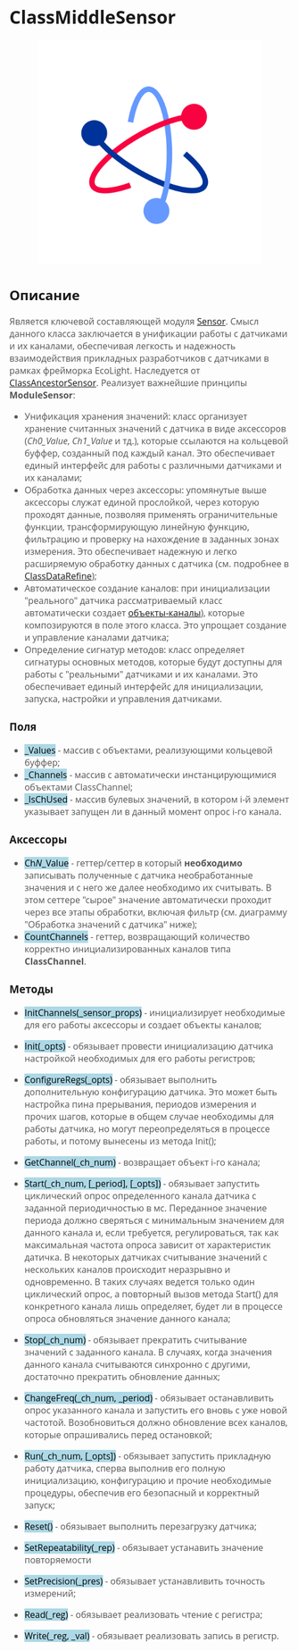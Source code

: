 <div style = "font-family: 'Open Sans', sans-serif; font-size: 16px">

# ClassMiddleSensor
<div style = "color: #555">
    <p align="center">
    <img src="./res/logo.png" width="400" title="hover text">
    </p>
</div>

## Описание
<div style = "color: #555">

Является ключевой составляющей модуля [Sensor](./README.md). Смысл данного класса заключается в унификации работы с датчиками и их каналами, обеспечивая легкость и надежность взаимодействия прикладных разработчиков с датчиками в рамках фрейморка EcoLight. Наследуется от [ClassAncestorSensor](./README_ANCESTOR.md).
Реализует важнейшие принципы **ModuleSensor**:
- Унификация хранения значений: класс организует хранение считанных значений с датчика в виде аксессоров (*Ch0_Value*, *Ch1_Value* и тд.), которые ссылаются на кольцевой буффер, созданный под каждый канал. Это обеспечивает единый интерфейс для работы с различными датчиками и их каналами;
- Обработка данных через аксессоры: упомянутые выше аксессоры служат единой прослойкой, через которую проходят данные, позволяя применять ограничительные функции, трансформирующую линейную функцию, фильтрацию и проверку на нахождение в заданных зонах измерения. Это обеспечивает надежную и легко расширяемую обработку данных с датчика (см. подробнее в [ClassDataRefine](./README_DATA_REFINE.md#обработка-значений-с-датчика));
- Автоматическое создание каналов: при инициализации "реального" датчика рассматриваемый класс автоматически создает [объекты-каналы](./README_CHANNEL.md)), которые композируются в поле этого класса. Это упрощает создание и управление каналами датчика;
- Определение сигнатур методов: класс определяет сигнатуры основных методов, которые будут доступны для работы с "реальными" датчиками и их каналами. Это обеспечивает единый интерфейс для инициализации, запуска, настройки и управления датчиками.
</div>

### Поля
<div style = "color: #555">

- <mark style="background-color: lightblue">_Values</mark> - массив с объектами, реализующими кольцевой буффер;
- <mark style="background-color: lightblue">_Channels</mark> - массив с автоматически инстанцирующимися объектами ClassChannel;
- <mark style="background-color: lightblue">_IsChUsed</mark> - массив булевых значений, в котором i-й элемент указывает запущен ли в данный момент опрос i-го канала.
</div>

### Аксессоры
<div style = "color: #555">

- <mark style="background-color: lightblue">Ch*N*_Value</mark> - геттер/сеттер в который **необходимо** записывать полученные с датчика необработанные значения  и с него же далее необходимо их считывать. В этом сеттере "сырое" значение автоматически проходит через все этапы обработки, включая фильтр (см. диаграмму "Обработка значений с датчика" ниже);
- <mark style="background-color: lightblue">CountChannels</mark> - геттер, возвращающий количество корректно инициализированных каналов типа **ClassChannel**.
</div>

### Методы
<div style = "color: #555">

- <mark style="background-color: lightblue">InitСhannels(_sensor_props)</mark> - инициализирует необходимые для его работы аксессоры и создает объекты каналов;
- <mark style="background-color: lightblue">Init(_opts)</mark> - обязывает провести инициализацию датчика настройкой необходимых для его работы регистров;
- <mark style="background-color: lightblue">ConfigureRegs(_opts)</mark> - обязывает выполнить дополнительную конфигурацию датчика. Это может быть настройка пина прерывания, периодов измерения и прочих шагов, которые в общем случае необходимы для работы датчика, но могут переопределяться в процессе работы, и потому вынесены из метода Init();
- <mark style="background-color: lightblue">GetChannel(_ch_num)</mark> - возвращает объект i-го канала;

- <mark style="background-color: lightblue">Start(_ch_num, [_period], [_opts])</mark> - обязывает запустить циклический опрос определенного канала датчика с заданной периодичностью в мс. Переданное значение периода должно сверяться с минимальным значением для данного канала и, если требуется, регулироваться, так как максимальная частота опроса зависит от характеристик датичка. 
В некоторых датчиках считывание значений с нескольких каналов происходит неразрывно и одновременно. В таких случаях ведется только один циклический опрос, а повторный вызов метода Start() для конкретного канала лишь определяет, будет ли в процессе опроса обновляться значение данного канала;
- <mark style="background-color: lightblue">Stop(_ch_num)</mark> - обязывает прекратить считывание значений с заданного канала. В случаях, когда значения данного канала считываются синхронно с другими, достаточно прекратить обновление данных;
- <mark style="background-color: lightblue">ChangeFreq(_ch_num, _period)</mark> - обязывает останавливить опрос указанного канала и запустить его вновь с уже новой частотой. Возобновиться должно обновление всех каналов, которые опрашивались перед остановкой;
- <mark style="background-color: lightblue">Run(_ch_num, [_opts])</mark> - обязывает запустить прикладную работу датчика, сперва выполнив его полную инициализацию, конфигурацию и прочие необходимые процедуры, обеспечив его безопасный и корректный запуск;
- <mark style="background-color: lightblue">Reset()</mark> - обязывает выполнить перезагрузку датчика;
- <mark style="background-color: lightblue">SetRepeatability(_rep)</mark> - обязывает устанавить значение повторяемости
- <mark style="background-color: lightblue">SetPrecision(_pres)</mark> - обязывает устанавливить точность измерений;
- <mark style="background-color: lightblue">Read(_reg)</mark> - обязывает реализовать чтение с регистра;
- <mark style="background-color: lightblue">Write(_reg, _val)</mark> - обязывает реализовать запись в регистр.
</div>

</div>